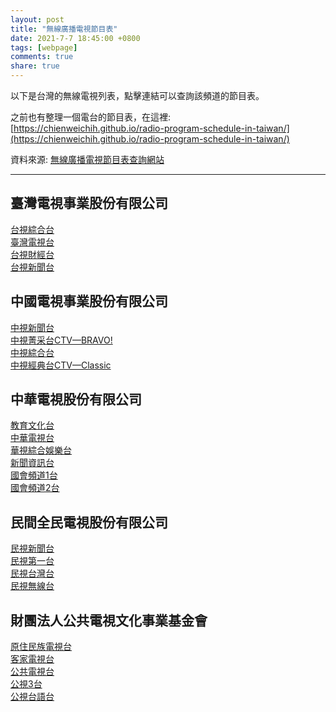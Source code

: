 ```yaml
---
layout: post
title: "無線廣播電視節目表"
date: 2021-7-7 18:45:00 +0800
tags: [webpage]
comments: true
share: true
---
```


以下是台灣的無線電視列表，點擊連結可以查詢該頻道的節目表。

之前也有整理一個電台的節目表，在這裡:  
[https://chienweichih.github.io/radio-program-schedule-in-taiwan/](https://chienweichih.github.io/radio-program-schedule-in-taiwan/)

資料來源: [無線廣播電視節目表查詢網站](http://nccstat2.ncc.gov.tw/ncc/stmain.jsp?sys=100&funid=prjsp)

---

## 臺灣電視事業股份有限公司

[台視綜合台](http://nccstat2.ncc.gov.tw/ncc/stnccpr.jsp?sys=1&timef=0&timet=24&w0=1&w1=1&w2=1&w3=1&w4=1&w5=1&w6=1&aplid=2001&freq=200101)  
[臺灣電視台](http://nccstat2.ncc.gov.tw/ncc/stnccpr.jsp?sys=1&timef=0&timet=24&w0=1&w1=1&w2=1&w3=1&w4=1&w5=1&w6=1&aplid=2001&freq=200102)  
[台視財經台](http://nccstat2.ncc.gov.tw/ncc/stnccpr.jsp?sys=1&timef=0&timet=24&w0=1&w1=1&w2=1&w3=1&w4=1&w5=1&w6=1&aplid=2001&freq=200103)  
[台視新聞台](http://nccstat2.ncc.gov.tw/ncc/stnccpr.jsp?sys=1&timef=0&timet=24&w0=1&w1=1&w2=1&w3=1&w4=1&w5=1&w6=1&aplid=2001&freq=200104)  

## 中國電視事業股份有限公司

[中視新聞台](http://nccstat2.ncc.gov.tw/ncc/stnccpr.jsp?sys=1&timef=0&timet=24&w0=1&w1=1&w2=1&w3=1&w4=1&w5=1&w6=1&aplid=2002&freq=200203)  
[中視菁采台CTV—BRAVO!](http://nccstat2.ncc.gov.tw/ncc/stnccpr.jsp?sys=1&timef=0&timet=24&w0=1&w1=1&w2=1&w3=1&w4=1&w5=1&w6=1&aplid=2002&freq=200206)  
[中視綜合台](http://nccstat2.ncc.gov.tw/ncc/stnccpr.jsp?sys=1&timef=0&timet=24&w0=1&w1=1&w2=1&w3=1&w4=1&w5=1&w6=1&aplid=2002&freq=200207)  
[中視經典台CTV—Classic](http://nccstat2.ncc.gov.tw/ncc/stnccpr.jsp?sys=1&timef=0&timet=24&w0=1&w1=1&w2=1&w3=1&w4=1&w5=1&w6=1&aplid=2002&freq=200208)  

## 中華電視股份有限公司

[教育文化台](http://nccstat2.ncc.gov.tw/ncc/stnccpr.jsp?sys=1&timef=0&timet=24&w0=1&w1=1&w2=1&w3=1&w4=1&w5=1&w6=1&aplid=2003&freq=200302)  
[中華電視台](http://nccstat2.ncc.gov.tw/ncc/stnccpr.jsp?sys=1&timef=0&timet=24&w0=1&w1=1&w2=1&w3=1&w4=1&w5=1&w6=1&aplid=2003&freq=200303)  
[華視綜合娛樂台](http://nccstat2.ncc.gov.tw/ncc/stnccpr.jsp?sys=1&timef=0&timet=24&w0=1&w1=1&w2=1&w3=1&w4=1&w5=1&w6=1&aplid=2003&freq=200304)  
[新聞資訊台](http://nccstat2.ncc.gov.tw/ncc/stnccpr.jsp?sys=1&timef=0&timet=24&w0=1&w1=1&w2=1&w3=1&w4=1&w5=1&w6=1&aplid=2003&freq=200305)  
[國會頻道1台](http://nccstat2.ncc.gov.tw/ncc/stnccpr.jsp?sys=1&timef=0&timet=24&w0=1&w1=1&w2=1&w3=1&w4=1&w5=1&w6=1&aplid=2003&freq=200306)  
[國會頻道2台](http://nccstat2.ncc.gov.tw/ncc/stnccpr.jsp?sys=1&timef=0&timet=24&w0=1&w1=1&w2=1&w3=1&w4=1&w5=1&w6=1&aplid=2003&freq=200307)  

## 民間全民電視股份有限公司

[民視新聞台](http://nccstat2.ncc.gov.tw/ncc/stnccpr.jsp?sys=1&timef=0&timet=24&w0=1&w1=1&w2=1&w3=1&w4=1&w5=1&w6=1&aplid=2004&freq=200401)  
[民視第一台](http://nccstat2.ncc.gov.tw/ncc/stnccpr.jsp?sys=1&timef=0&timet=24&w0=1&w1=1&w2=1&w3=1&w4=1&w5=1&w6=1&aplid=2004&freq=200402)  
[民視台灣台](http://nccstat2.ncc.gov.tw/ncc/stnccpr.jsp?sys=1&timef=0&timet=24&w0=1&w1=1&w2=1&w3=1&w4=1&w5=1&w6=1&aplid=2004&freq=200404)  
[民視無線台](http://nccstat2.ncc.gov.tw/ncc/stnccpr.jsp?sys=1&timef=0&timet=24&w0=1&w1=1&w2=1&w3=1&w4=1&w5=1&w6=1&aplid=2004&freq=200406)  

## 財團法人公共電視文化事業基金會

[原住民族電視台](http://nccstat2.ncc.gov.tw/ncc/stnccpr.jsp?sys=1&timef=0&timet=24&w0=1&w1=1&w2=1&w3=1&w4=1&w5=1&w6=1&aplid=2005&freq=200501)  
[客家電視台](http://nccstat2.ncc.gov.tw/ncc/stnccpr.jsp?sys=1&timef=0&timet=24&w0=1&w1=1&w2=1&w3=1&w4=1&w5=1&w6=1&aplid=2005&freq=200502)  
[公共電視台](http://nccstat2.ncc.gov.tw/ncc/stnccpr.jsp?sys=1&timef=0&timet=24&w0=1&w1=1&w2=1&w3=1&w4=1&w5=1&w6=1&aplid=2005&freq=200504)  
[公視3台](http://nccstat2.ncc.gov.tw/ncc/stnccpr.jsp?sys=1&timef=0&timet=24&w0=1&w1=1&w2=1&w3=1&w4=1&w5=1&w6=1&aplid=2005&freq=200505)  
[公視台語台](http://nccstat2.ncc.gov.tw/ncc/stnccpr.jsp?sys=1&timef=0&timet=24&w0=1&w1=1&w2=1&w3=1&w4=1&w5=1&w6=1&aplid=2005&freq=200508)  

